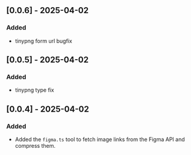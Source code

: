## [0.0.6] - 2025-04-02
### Added
- tinypng form url bugfix

## [0.0.5] - 2025-04-02
### Added
- tinypng type fix

## [0.0.4] - 2025-04-02
### Added
- Added the `figma.ts` tool to fetch image links from the Figma API and compress them.
